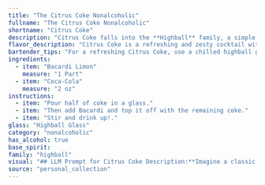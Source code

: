 ```yaml
---
title: "The Citrus Coke Nonalcoholic"
fullname: "The Citrus Coke Nonalcoholic"
shortname: "Citrus Coke"
description: "Citrus Coke falls into the **Highball** family, a simple yet refreshing combination of spirits and mixers. This classic combo likely emerged in the late 19th century, as both rum and cola were popular beverages. The citrus twist adds a modern touch to this timeless drink. "
flavor_description: "Citrus Coke is a refreshing and zesty cocktail with a familiar sweetness. The Bacardi Limon's citrus notes, primarily lime, dance on the palate, cutting through the Coca-Cola's cola and caramel sweetness. The overall effect is a vibrant and playful drink that's perfect for a hot day or as a casual nightcap. "
bartender_tips: "For a refreshing Citrus Coke, use a chilled highball glass and fill it with ice. Pour in the Bacardi Limon first, followed by the Coca-Cola. This ensures the rum's citrus flavors are well-integrated. A squeeze of lime or a lime wedge garnish adds a beautiful touch and enhances the citrus notes. Remember, you can adjust the ratio of rum to Coke to your liking, making it a perfect balance of sweet and tart. "
ingredients:
  - item: "Bacardi Limon"
    measure: "1 Part"
  - item: "Coca-Cola"
    measure: "2 oz"
instructions:
  - item: "Pour half of coke in a glass."
  - item: "Then add Bacardi and top it off with the remaining coke."
  - item: "Stir and drink up!."
glass: "Highball Glass"
category: "nonalcoholic"
has_alcohol: true
base_spirit:
family: "highball"
visual: "## LLM Prompt for Citrus Coke Description:**Imagine a classic Coca-Cola with a vibrant twist. Describe the appearance of a Citrus Coke cocktail, considering the following aspects:*** **Color:** What is the overall hue of the drink?  Is it a deep brown, a lighter amber, or something else entirely? Does it have any interesting layers or gradients?* **Clarity:** Is the drink clear, cloudy, or somewhere in between? Are there any visible particles or ice chunks?* **Glassware:** What type of glass would best showcase the cocktail? A highball glass? A Collins glass? A rocks glass?* **Garnish:** What kind of garnish would enhance the visual appeal of the drink? A lime wedge? A lemon twist? A cherry? * **Texture:** Is the drink smooth and refreshing, or does it have a more complex texture? Are there any visible bubbles or foam? **Write a descriptive paragraph that captures the essence of the Citrus Coke cocktail's appearance.** "
source: "personal_collection"
---
```


